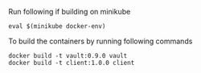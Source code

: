 

Run following if building on minikube

    eval $(minikube docker-env)


To build the containers by running following commands

    docker build -t vault:0.9.0 vault
    docker build -t client:1.0.0 client
